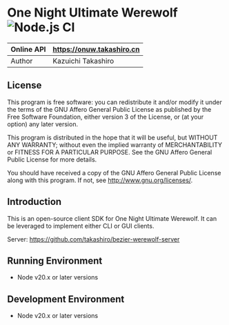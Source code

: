 One Night Ultimate Werewolf ![Node.js CI](https://github.com/takashiro/bezier-werewolf-client/workflows/Node.js%20CI/badge.svg)
==========

| Online API   |        https://onuw.takashiro.cn      |
|--------------|---------------------------------------|
| Author       |           Kazuichi Takashiro          |


License
-------
This program is free software: you can redistribute it and/or modify
it under the terms of the GNU Affero General Public License as
published by the Free Software Foundation, either version 3 of the
License, or (at your option) any later version.

This program is distributed in the hope that it will be useful,
but WITHOUT ANY WARRANTY; without even the implied warranty of
MERCHANTABILITY or FITNESS FOR A PARTICULAR PURPOSE.  See the
GNU Affero General Public License for more details.

You should have received a copy of the GNU Affero General Public License
along with this program. If not, see <http://www.gnu.org/licenses/>.

Introduction
------------

This is an open-source client SDK for One Night Ultimate Werewolf.
It can be leveraged to implement either CLI or GUI clients.

Server: https://github.com/takashiro/bezier-werewolf-server

Running Environment
-------------------
* Node v20.x or later versions

Development Environment
-----------------------
* Node v20.x or later versions
